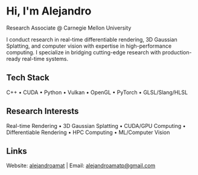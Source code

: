 # Hi, I'm Alejandro

Research Associate @ Carnegie Mellon University

I conduct research in real-time differentiable rendering, 3D Gaussian Splatting, and computer vision with expertise in high-performance computing. I specialize in bridging cutting-edge research with production-ready real-time systems.

## Tech Stack
C++ • CUDA • Python • Vulkan • OpenGL • PyTorch • GLSL/Slang/HLSL 

## Research Interests
Real-time Rendering • 3D Gaussian Splatting • CUDA/GPU Computing • Differentiable Rendering • HPC Computing • ML/Computer Vision

## Links
Website: [alejandroamat](https://alejandroamat.me) | Email: alejandroamatp@gmail.com
